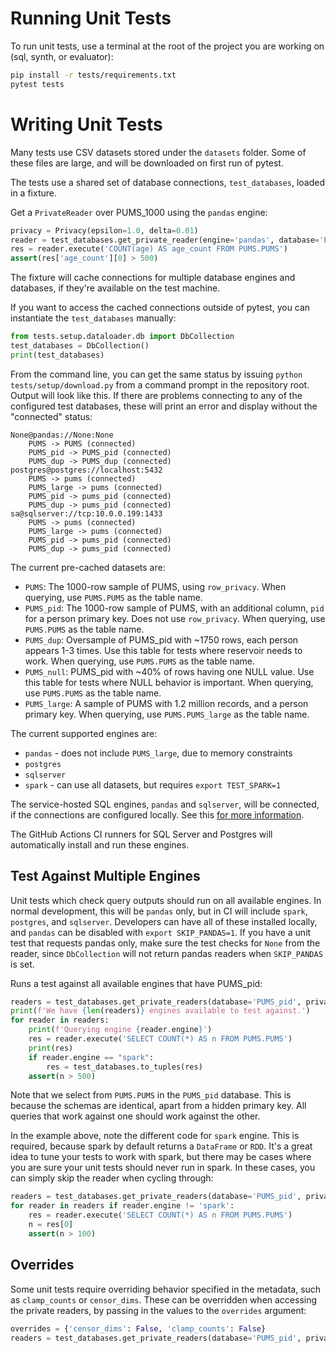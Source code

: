 # Running Unit Tests

To run unit tests, use a terminal at the root of the project you are working on (sql, synth, or evaluator):

```bash
pip install -r tests/requirements.txt
pytest tests
```

# Writing Unit Tests

Many tests use CSV datasets stored under the `datasets` folder.  Some of these files are large, and will be downloaded on first run of pytest.

The tests use a shared set of database connections, `test_databases`, loaded in a fixture.

Get a `PrivateReader` over PUMS_1000 using the `pandas` engine:

```python
privacy = Privacy(epsilon=1.0, delta=0.01)
reader = test_databases.get_private_reader(engine='pandas', database='PUMS')
res = reader.execute('COUNT(age) AS age_count FROM PUMS.PUMS')
assert(res['age_count'][0] > 500)
```

The fixture will cache connections for multiple database engines and databases, if they're available on the test machine.

If you want to access the cached connections outside of pytest, you can instantiate the `test_databases` manually:

```python
from tests.setup.dataloader.db import DbCollection
test_databases = DbCollection()
print(test_databases)
```

From the command line, you can get the same status by issuing `python tests/setup/download.py` from a command prompt in the repository root.  Output will look like this.  If there are problems connecting to any of the configured test databases, these will print an error and display without the "connected" status:

```
None@pandas://None:None
	PUMS -> PUMS (connected)
	PUMS_pid -> PUMS_pid (connected)
	PUMS_dup -> PUMS_dup (connected)
postgres@postgres://localhost:5432
	PUMS -> pums (connected)
	PUMS_large -> pums (connected)
	PUMS_pid -> pums_pid (connected)
	PUMS_dup -> pums_pid (connected)
sa@sqlserver://tcp:10.0.0.199:1433
	PUMS -> pums (connected)
	PUMS_large -> pums (connected)
	PUMS_pid -> pums_pid (connected)
	PUMS_dup -> pums_pid (connected)
```

The current pre-cached datasets are:
* `PUMS`: The 1000-row sample of PUMS, using `row_privacy`.  When querying, use `PUMS.PUMS` as the table name.
* `PUMS_pid`: The 1000-row sample of PUMS, with an additional column, `pid` for a person primary key.  Does not use `row_privacy`.  When querying, use `PUMS.PUMS` as the table name.
* `PUMS_dup`: Oversample of PUMS_pid with ~1750 rows, each person appears 1-3 times.  Use this table for tests where reservoir needs to work.  When querying, use `PUMS.PUMS` as the table name.
* `PUMS_null`: PUMS_pid with ~40% of rows having one NULL value.  Use this table for tests where NULL behavior is important.  When querying, use `PUMS.PUMS` as the table name.
* `PUMS_large`: A sample of PUMS with 1.2 million records, and a person primary key.  When querying, use `PUMS.PUMS_large` as the table name.

The current supported engines are:
* `pandas` - does not include `PUMS_large`, due to memory constraints
* `postgres` 
* `sqlserver`
* `spark` - can use all datasets, but requires `export TEST_SPARK=1`

The service-hosted SQL engines, `pandas` and `sqlserver`, will be connected, if the connections are configured locally.  See this [for more information](tests/sdk/engines/README.md).

The GitHub Actions CI runners for SQL Server and Postgres will automatically install and run these engines.

## Test Against Multiple Engines

Unit tests which check query outputs should run on all available engines.  In normal development, this will be `pandas` only, but in CI will include `spark`, `postgres`, and `sqlserver`.  Developers can have all of these installed locally, and `pandas` can be disabled with `export SKIP_PANDAS=1`.  If you have a unit test that requests pandas only, make sure the test checks for `None` from the reader, since `DbCollection` will not return pandas readers when `SKIP_PANDAS` is set.

Runs a test against all available engines that have PUMS_pid:

```python
readers = test_databases.get_private_readers(database='PUMS_pid', privacy=privacy)
print(f'We have {len(readers)} engines available to test against.')
for reader in readers:
    print(f'Querying engine {reader.engine}')
    res = reader.execute('SELECT COUNT(*) AS n FROM PUMS.PUMS')
    print(res)
    if reader.engine == "spark":
        res = test_databases.to_tuples(res)
    assert(n > 500)
```

Note that we select from `PUMS.PUMS` in the `PUMS_pid` database.  This is because the schemas are identical, apart from a hidden primary key.  All queries that work against one should work against the other.

In the example above, note the different code for `spark` engine.  This is required, because spark by default returns a `DataFrame` or `RDD`.  It's a great idea to tune your tests to work with spark, but there may be cases where you are sure your unit tests should never run in spark.  In these cases, you can simply skip the reader when cycling through:

```python
readers = test_databases.get_private_readers(database='PUMS_pid', privacy=privacy)
for reader in readers if reader.engine != 'spark':
    res = reader.execute('SELECT COUNT(*) AS n FROM PUMS.PUMS')
    n = res[0]
    assert(n > 100)
```

## Overrides

Some unit tests require overriding behavior specified in the metadata, such as `clamp_counts` or `censor_dims`.  These can be overridden when accessing the private readers, by passing in the values to the `overrides` argument:

```python
overrides = {'censor_dims': False, 'clamp_counts': False}
readers = test_databases.get_private_readers(database='PUMS_pid', privacy=privacy, overrides=overrides)
```